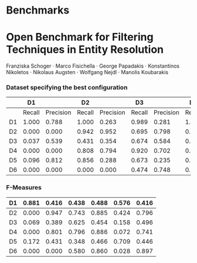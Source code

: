 Benchmarks
=============


# Open Benchmark for Filtering Techniques in Entity Resolution

Franziska Schoger · Marco Fisichella · George Papadakis · Konstantinos Nikoletos · Nikolaus Augsten · Wolfgang Nejdl · Manolis Koubarakis

### Dataset specifying the best configuration

|  	| D1 	|  	| D2 	|  	| D3 	|  	| D5 	|  	| D8 	|  	| D10 	|  	|
|---	|---	|---	|---	|---	|---	|---	|---	|---	|---	|---	|---	|---	|
|  	| Recall 	| Precision 	| Recall 	| Precision 	| Recall 	| Precision 	| Recall 	| Precision 	| Recall 	| Precision 	| Recall 	| Precision 	|
| D1 	| 1.000 	| 0.788 	| 1.000 	| 0.263 	| 0.989 	| 0.281 	| 1.000 	| 0.322 	| 0.933 	| 0.417 	| 1.000 	| 0.263 	|
| D2 	| 0.000 	| 0.000 	| 0.942 	| 0.952 	| 0.695 	| 0.798 	| 0.851 	| 0.922 	| 0.270 	| 0.997 	| 0.746 	| 0.853 	|
| D3 	| 0.037 	| 0.539 	| 0.431 	| 0.354 	| 0.674 	| 0.584 	| 0.486 	| 0.425 	| 0.092 	| 0.545 	| 0.523 	| 0.472 	|
| D4 	| 0.000 	| 0.000 	| 0.808 	| 0.794 	| 0.920 	| 0.702 	| 0.931 	| 0.844 	| 0.038 	| 0.961 	| 0.845 	| 0.659 	|
| D5 	| 0.096 	| 0.812 	| 0.856 	| 0.288 	| 0.673 	| 0.235 	| 0.792 	| 0.330 	| 0.753 	| 0.671 	| 0.859 	| 0.302 	|
| D6 	| 0.000 	| 0.000 	| 0.000 	| 0.000 	| 0.474 	| 0.748 	| 0.805 	| 0.924 	| 0.014 	| 0.970 	| 0.858 	| 0.940 	|


### F-Measures

| D1 	| 0.881 	| 0.416 	| 0.438 	| 0.488 	| 0.576 	| 0.416 	|
|---	|---	|---	|---	|---	|---	|---	|
| D2 	| 0.000 	| 0.947 	| 0.743 	| 0.885 	| 0.424 	| 0.796 	|
| D3 	| 0.069 	| 0.389 	| 0.625 	| 0.454 	| 0.158 	| 0.496 	|
| D4 	| 0.000 	| 0.801 	| 0.796 	| 0.886 	| 0.072 	| 0.741 	|
| D5 	| 0.172 	| 0.431 	| 0.348 	| 0.466 	| 0.709 	| 0.446 	|
| D6 	| 0.000 	| 0.000 	| 0.580 	| 0.860 	| 0.028 	| 0.897 	|